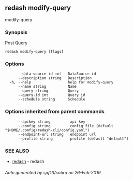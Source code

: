 ## redash modify-query

modify-query

### Synopsis

Post Query

```
redash modify-query [flags]
```

### Options

```
      --data-source-id int   DataSource id
      --description string   Description
  -h, --help                 help for modify-query
      --name string          Name
      --query string         Query
      --query-id int         Query id
      --schedule string      Schedule
```

### Options inherited from parent commands

```
      --apikey string         api key
      --config string         config file (default "$HOME/.config/redash-cli/config.yaml")
      --endpoint-url string   endpoint url
      --profile string        profile (default "default")
```

### SEE ALSO

* [redash](redash.md)	 - redash

###### Auto generated by spf13/cobra on 26-Feb-2019
